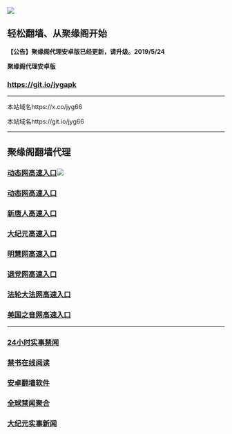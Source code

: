 ![](https://raw.githubusercontent.com/hao369/a/master/j.jpg)



## 轻松翻墙、从聚缘阁开始



**【公告】聚缘阁代理安卓版已经更新，请升级。2019/5/24**

 
**聚缘阁代理安卓版**
### https://git.io/jygapk  

***

本站域名https://x.co/jyg66 

本站域名https://git.io/jyg66



***




## 聚缘阁翻墙代理 




### [动态网高速入口](http://asef3e2etv.as2.acusticb.ro/6/4324232/543)![](https://raw.githubusercontent.com/hao369/a/master/jygdl.gif)


### [动态网高速入口](https://sejku4et49.execute-api.ap-northeast-1.amazonaws.com/ge)


### [新唐人高速入口](http://asef3e2etv.as2.acusticb.ro/6/4324232/5)

### [大纪元高速入口](http://asef3e2etv.as2.acusticb.ro/6/4324232/7)

### [明慧网高速入口](http://asef3e2etv.as2.acusticb.ro/6/4324232/3)

### [退党网高速入口](http://asef3e2etv.as2.acusticb.ro/6/4324232/8)

### [法轮大法网高速入口](http://asef3e2etv.as1.acusticb.ro/6/4324232/15)

### [美国之音网高速入口](http://asef3e2etv.as1.acusticb.ro/6/4324232/18)



***






### [24小时实事禁闻](https://git.io/fj3Go)

### [禁书在线阅读](https://github.com/txyzum203/djy/blob/master/gb/9p.md?flntdtv#1)


### [安卓翻墙软件](https://git.io/afq)

### [全球禁闻聚合](https://github.com/gfw-breaker/banned-news1/blob/master/README.md)

### [大纪元实事新闻](https://git.io/fjmgE)







